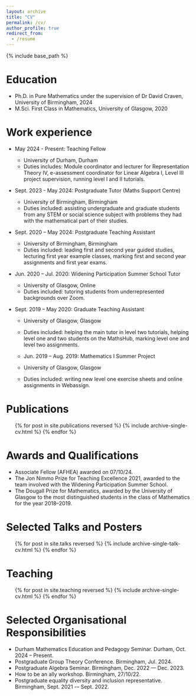 ```yaml
---
layout: archive
title: "CV"
permalink: /cv/
author_profile: true
redirect_from:
  - /resume
---
```


{% include base_path %}

Education
======
* Ph.D. in Pure Mathematics under the supervision of Dr David Craven, University of Birmingham, 2024
* M.Sci. First Class in Mathematics, University of Glasgow, 2020

Work experience
======
* May 2024 - Present: Teaching Fellow
  * University of Durham, Durham
  * Duties includes: Module coordinator and lecturer for Representation Theory IV, e-assessment coordinator for Linear Algebra I, Level III project supervision, running level I and II tutorials.

* Sept. 2023 - May 2024: Postgraduate Tutor (Maths Support Centre)
  * University of Birmingham, Birmingham
  * Duties included: assisting undergraduate and graduate students from any STEM or social science subject with
problems they had with the mathematical part of their studies.

* Sept. 2020 – May 2024: Postgraduate Teaching Assistant
  * University of Birmingham, Birmingham
  * Duties included: leading first and second year guided studies, lecturing first year example classes, marking first and second year assignments and first year exams.
  
* Jun. 2020 – Jul. 2020: Widening Participation Summer School Tutor
  * University of Glasgow, Online
  * Duties included: tutoring students from underrepresented backgrounds over Zoom.
    
* Sept. 2019 – May 2020: Graduate Teaching Assistant
  * University of Glasgow, Glasgow
  * Duties included: helping the main tutor in level two tutorials, helping level one and two students on the MathsHub, marking level one and level two assignments.

  * Jun. 2019 – Aug. 2019: Mathematics I Summer Project
  * University of Glasgow, Glasgow
  * Duties included: writing new level one exercise sheets and online assignments in Webassign.
    
Publications
======
  <ul>{% for post in site.publications reversed %}
    {% include archive-single-cv.html %}
  {% endfor %}</ul>

Awards and Qualifications
======
* Associate Fellow (AFHEA) awarded on 07/10/24.
* The Jon Nimmo Prize for Teaching Excellence 2021, awarded to the team involved with the Widening Participation Summer School.
* The Dougall Prize for Mathematics, awarded by the University of Glasgow to the most distinguished students in the class of Mathematics for the year 2018–2019.
  
Selected Talks and Posters
======
  <ul>{% for post in site.talks reversed %}
    {% include archive-single-talk-cv.html  %}
  {% endfor %}</ul>
  
Teaching
======
  <ul>{% for post in site.teaching reversed %}
    {% include archive-single-cv.html %}
  {% endfor %}</ul>
  
Selected Organisational Responsibilities 
======
* Durham Mathematics Education and Pedagogy Seminar. Durham, Oct. 2024 – Present.
* Postgraduate Group Theory Conference. Birmingham, Jul. 2024.
* Postgraduate Algebra Seminar. Birmingham, Dec. 2022 — Dec. 2023.
* How to be an ally workshop. Birmingham, 27/10/22.
* Postgraduate equality diversity and inclusion representative. Birmingham, Sept. 2021 -– Sept. 2022.



